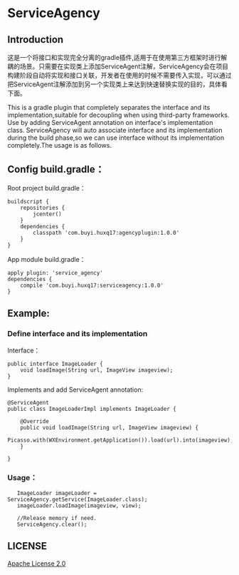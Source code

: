 # ServiceAgency

## Introduction

这是一个将接口和实现完全分离的gradle插件,适用于在使用第三方框架时进行解耦的场景。只需要在实现类上添加ServiceAgent注解，ServiceAgency会在项目构建阶段自动将实现和接口关联，开发者在使用的时候不需要传入实现，可以通过把ServiceAgent注解添加到另一个实现类上来达到快速替换实现的目的，具体看下面。

This is a gradle plugin that completely separates the interface and its implementation,suitable for decoupling when using third-party frameworks.
Use by adding ServiceAgent annotation on interface's implementation class. ServiceAgency  will auto associate interface and its implementation during the build phase,so we can use interface without its implementation completely.The usage is as follows. 
## Config build.gradle：
Root project build.gradle：
```
buildscript {
    repositories {
        jcenter()
    }
    dependencies {
        classpath 'com.buyi.huxq17:agencyplugin:1.0.0'
    }
}
```
App module build.gradle：

```
apply plugin: 'service_agency'
dependencies {
    compile 'com.buyi.huxq17:serviceagency:1.0.0'
}
```
## Example:
### Define interface and its implementation

Interface：

```
public interface ImageLoader {
    void loadImage(String url, ImageView imageview);
}
```

Implements and add ServiceAgent annotation:
```
@ServiceAgent
public class ImageLoaderImpl implements ImageLoader {

    @Override
    public void loadImage(String url, ImageView imageview) {
        Picasso.with(WXEnvironment.getApplication()).load(url).into(imageview);
    }

}
```

### Usage：

```
   ImageLoader imageLoader = ServiceAgency.getService(ImageLoader.class);
   imageLoader.loadImage(imageview, view);
   
   //Release memory if need.
   ServiceAgency.clear();
```

## LICENSE

[Apache License 2.0](LICENSE)
